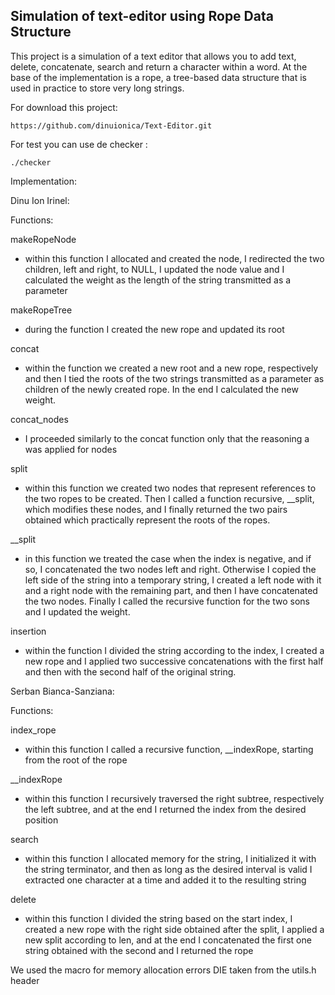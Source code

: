 
## Simulation of text-editor using Rope Data Structure<br />

This project is a simulation of a text editor that allows you to add text, delete, concatenate, search 
and return a character within a word. At the base of the implementation is a rope, a tree-based data
structure that is used in practice to store very long strings.

For download this project:
```
https://github.com/dinuionica/Text-Editor.git
```
For test you can use de checker :<br />
```
./checker
```
Implementation:

Dinu Ion Irinel:

Functions:

makeRopeNode
- within this function I allocated and created the node, I redirected
the two children, left and right, to NULL, I updated the node value and I
calculated the weight as the length of the string transmitted as a parameter

makeRopeTree
- during the function I created the new rope and updated its root

concat
- within the function we created a new root and a new rope, respectively
and then I tied the roots of the two strings transmitted as a parameter
as children of the newly created rope. In the end I calculated the new weight.


concat_nodes
- I proceeded similarly to the concat function only that the reasoning a
was applied for nodes

split
- within this function we created two nodes that represent references
to the two ropes to be created. Then I called a function
recursive, __split, which modifies these nodes, and I finally returned
the two pairs obtained which practically represent the roots of the ropes.

__split
- in this function we treated the case when the index is negative,
and if so, I concatenated the two nodes left and right. Otherwise
I copied the left side of the string into a temporary string, I created
a left node with it and a right node with the remaining part, and then I have
concatenated the two nodes. Finally I called the recursive function for
the two sons and I updated the weight.



insertion
- within the function I divided the string according to the index, I created
a new rope and I applied two successive concatenations with the first half and
then with the second half of the original string.


Serban Bianca-Sanziana:


Functions:

index_rope
- within this function I called a recursive function, __indexRope,
starting from the root of the rope

__indexRope
- within this function I recursively traversed the right subtree, respectively
the left subtree, and at the end I returned the index from the desired position

search
- within this function I allocated memory for the string, I initialized it
with the string terminator, and then as long as the desired interval is valid I
extracted one character at a time and added it to the resulting string

delete
- within this function I divided the string based on the start index,
I created a new rope with the right side obtained after the split,
I applied a new split according to len, and at the end I concatenated the first one
string obtained with the second and I returned the rope

We used the macro for memory allocation errors DIE taken from the utils.h header
